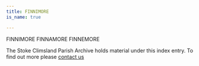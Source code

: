 ```yaml
---
title: FINNIMORE
is_name: true

---
```


FINNIMORE    FINNAMORE    FINNEMORE


The Stoke Climsland Parish Archive holds material under this index entry. To find out more please [contact us](/contact/)
